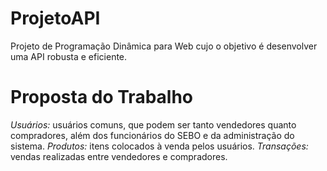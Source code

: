 # ProjetoAPI

Projeto de Programação Dinâmica para Web cujo o objetivo é desenvolver uma API robusta e eficiente.

# Proposta do Trabalho

*Usuários:* usuários comuns, que podem ser tanto vendedores quanto compradores, além dos funcionários do SEBO e da administração do sistema.
*Produtos:* itens colocados à venda pelos usuários.
*Transações:* vendas realizadas entre vendedores e compradores.

